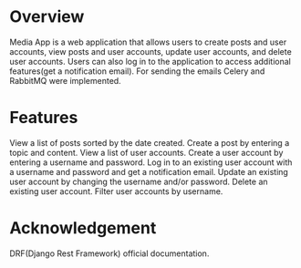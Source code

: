 # Overview
Media App is a web application that allows users to create posts and user accounts, view posts and user accounts, update user accounts, and delete user accounts. Users can also log in to the application to access additional features(get a notification email). For sending the emails Celery and RabbitMQ were implemented.

# Features
View a list of posts sorted by the date created.
Create a post by entering a topic and content.
View a list of user accounts.
Create a user account by entering a username and password.
Log in to an existing user account with a username and password and get a notification email.
Update an existing user account by changing the username and/or password.
Delete an existing user account.
Filter user accounts by username.
# Acknowledgement 
DRF(Django Rest Framework) official documentation.
